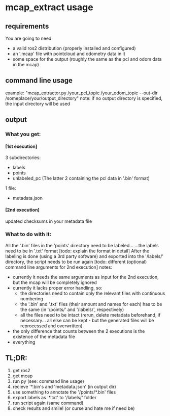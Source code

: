 # mcap_extract usage
## requirements
You are going to need:
- a valid ros2 distribution (properly installed and configured)
- an '.mcap' file with pointcloud and odometry data in it
- some space for the output (roughly the same as the pcl and odom data in the mcap)

## command line usage
example: "mcap_extractor.py /your_pcl_topic /your_odom_topic --out-dir /someplace/your/output_directory"
note: if no output directory is specified, the input directory will be used

## output
### What you get:

#### [1st execution]
3 subdirectories:
- labels
- points
- unlabeled_pc
(The latter 2 containing the pcl data in '.bin' format)

1 file:
- metadata.json
#### [2nd execution]
updated checksums in your metadata file

### What to do with it:
All the '.bin' files in the 'points' directory need to be labeled...
...the labels need to be in '.txt' format [todo: explain the format in detail]
After the labeling is done (using a 3rd party software) and exported into the '/labels/' directory,
the script needs to be run again [todo: different (optional) command line arguments for 2nd execution]
notes:
- currently it needs the same arguments as input for the 2nd execution, but the mcap will be completely ignored
- currently it lacks proper error handling, so:
    - the directories need to contain only the relevant files with continuous numbering
    - the '.bin' and '.txt' files (their amount and names for each) has to be the same (in '/points/' and '/labels/', respectively)
    - all the files need to be intact (rerun, delete metadata beforehand, if necessary... all else can be kept - but the generated files will be reprocessed and overwritten)
- the only difference that counts between the 2 executions is the existence of the metadata file
- everything

## TL;DR:
1. get ros2
2. get mcap
3. run py (see: command line usage)
4. recieve '*.bin's and 'metadata.json' (in output dir)
5. use something to annotate the '/points/*.bin' files
6. export labels as '*.txt' to '/labels/' folder
7. run script again (same command)
8. check results and smile! (or curse and hate me if need be)